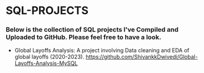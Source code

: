 # SQL-PROJECTS
### Below is the collection of SQL projects I've Compiled and Uploaded to GitHub. Please feel free to have a look.

- Global Layoffs Analysis: A project involving Data cleaning and EDA of global layoffs (2020-2023).
https://github.com/ShivankkDwivedi/Global-Layoffs-Analysis-MySQL 
